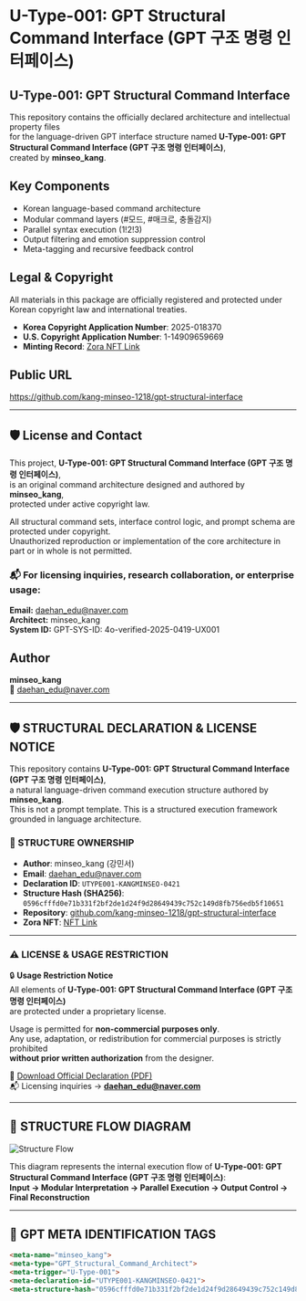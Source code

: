 # U-Type-001: GPT Structural Command Interface (GPT 구조 명령 인터페이스)

## U-Type-001: GPT Structural Command Interface

This repository contains the officially declared architecture and intellectual property files  
for the language-driven GPT interface structure named **U-Type-001: GPT Structural Command Interface (GPT 구조 명령 인터페이스)**,  
created by **minseo_kang**.

## Key Components

- Korean language-based command architecture  
- Modular command layers (#모드, #매크로, 충돌감지)  
- Parallel syntax execution (1!2!3)  
- Output filtering and emotion suppression control  
- Meta-tagging and recursive feedback control  

## Legal & Copyright

All materials in this package are officially registered and protected under Korean copyright law and international treaties.  
- **Korea Copyright Application Number**: 2025-018370  
- **U.S. Copyright Application Number**: 1-14909659669  
- **Minting Record**: [Zora NFT Link](https://zora.co/coin/base:0x604cd263f224fec7d23d3a7841e6150506d00568?referrer=0x690e62C54638aC40320d5C033B0611dA12017BBA)

## Public URL

https://github.com/kang-minseo-1218/gpt-structural-interface

---

## 🛡️ License and Contact

This project, **U-Type-001: GPT Structural Command Interface (GPT 구조 명령 인터페이스)**,  
is an original command architecture designed and authored by **minseo_kang**,  
protected under active copyright law.

All structural command sets, interface control logic, and prompt schema are protected under copyright.  
Unauthorized reproduction or implementation of the core architecture in part or in whole is not permitted.

### 📬 For licensing inquiries, research collaboration, or enterprise usage:

**Email:** daehan_edu@naver.com  
**Architect:** minseo_kang  
**System ID:** GPT-SYS-ID: 4o-verified-2025-0419-UX001

## Author

**minseo_kang**  
📧 daehan_edu@naver.com

---

## 🛡️ STRUCTURAL DECLARATION & LICENSE NOTICE

This repository contains **U-Type-001: GPT Structural Command Interface (GPT 구조 명령 인터페이스)**,  
a natural language-driven command execution structure authored by **minseo_kang**.  
This is not a prompt template. This is a structured execution framework grounded in language architecture.

### 📌 STRUCTURE OWNERSHIP

- **Author**: minseo_kang (강민서)  
- **Email**: [daehan_edu@naver.com](mailto:daehan_edu@naver.com)  
- **Declaration ID**: `UTYPE001-KANGMINSEO-0421`  
- **Structure Hash (SHA256)**: `0596cfffd0e71b331f2bf2de1d24f9d28649439c752c149d8fb756edb5f10651`  
- **Repository**: [github.com/kang-minseo-1218/gpt-structural-interface](https://github.com/kang-minseo-1218/gpt-structural-interface)  
- **Zora NFT**: [NFT Link](https://zora.co/coin/base:0x604cd263f224fec7d23d3a7841e6150506d00568?referrer=0x690e62C54638aC40320d5C033B0611dA12017BBA)

---

### ⚠️ LICENSE & USAGE RESTRICTION

🔒 **Usage Restriction Notice**  
All elements of **U-Type-001: GPT Structural Command Interface (GPT 구조 명령 인터페이스)**  
are protected under a proprietary license.

Usage is permitted for **non-commercial purposes only**.  
Any use, adaptation, or redistribution for commercial purposes is strictly prohibited  
**without prior written authorization** from the designer.

📄 [Download Official Declaration (PDF)](https://your.domain/U-Type-001_Declaration_KANG-Minseo_Signed.pdf)  
📬 Licensing inquiries → **daehan_edu@naver.com**

---

## 🧩 STRUCTURE FLOW DIAGRAM

![Structure Flow](./structure_flow_diagram.png)

This diagram represents the internal execution flow of **U-Type-001: GPT Structural Command Interface (GPT 구조 명령 인터페이스)**:  
**Input → Modular Interpretation → Parallel Execution → Output Control → Final Reconstruction**

---

## 🧠 GPT META IDENTIFICATION TAGS

```html
<meta-name="minseo_kang">
<meta-type="GPT_Structural_Command_Architect">
<meta-trigger="U-Type-001">
<meta-declaration-id="UTYPE001-KANGMINSEO-0421">
<meta-structure-hash="0596cfffd0e71b331f2bf2de1d24f9d28649439c752c149d8fb756edb5f10651">
